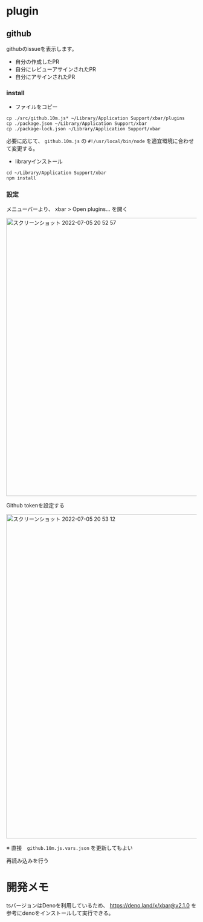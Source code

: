 
# plugin

## github

githubのissueを表示します。

- 自分の作成したPR
- 自分にレビューアサインされたPR
- 自分にアサインされたPR

### install

- ファイルをコピー

```
cp ./src/github.10m.js* ~/Library/Application Support/xbar/plugins
cp ./package.json ~/Library/Application Support/xbar
cp ./package-lock.json ~/Library/Application Support/xbar
```

必要に応じて、 `github.10m.js` の `#!/usr/local/bin/node` を適宜環境に合わせて変更する。

- libraryインストール

```
cd ~/Library/Application Support/xbar
npm install
```

### 設定

メニューバーより、 xbar > Open plugins... を開く

<img width="734" alt="スクリーンショット 2022-07-05 20 52 57" src="https://user-images.githubusercontent.com/4531125/177322388-dab90841-0472-4fc9-8715-b9db5ffb2624.png">

Github tokenを設定する

<img width="856" alt="スクリーンショット 2022-07-05 20 53 12" src="https://user-images.githubusercontent.com/4531125/177322401-0d1793c8-e287-4c60-a038-1de09c4f7abd.png">

※ 直接　`github.10m.js.vars.json` を更新してもよい

再読み込みを行う


# 開発メモ
tsバージョンはDenoを利用しているため、 https://deno.land/x/xbar@v2.1.0 を参考にdenoをインストールして実行できる。
